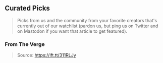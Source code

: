 ## Curated Picks

> Picks from us and the community from your favorite creators
> that's currently out of our watchlist (pardon us, but ping us
> on Twitter and on Mastodon if you want that article to get
> featured).

### From The Verge

> Source: https://ift.tt/311RLJy
